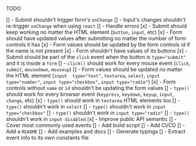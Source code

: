 TODO

[] - Submit shouldn't trigger form's `onChange`
[] - Input's changes shouldn't re-trigger `onChange` when using `react`
[] - Handle errors
[x] - Submit should keep working no matter the HTML element (`button`, `input`, etc)
[x] - Form should have updated values after submitting no matter the number of form controls it has
[x] - Form values should be updated by the form controls id if the name is not present
[x] - Form shouldn't have values of its buttons
[x] - Submit should be part of the `click` event when the button is `type="submit"` and it is inside a `form`
[] - `click()` should work for every mouse event (`click`, `submit`, `mousedown`, `mouseup`)
[] - Form values should be updated no matter the HTML element (`input  type="text"`, `textarea`, `select`, `input type="number"`, `input type="checkbox"`, `input type="radio"`)
[x] - Form controls without `name` or `id` shouldn't be updating the form values
[] - `type()` should work for every browser event (`keypress`, `keydown`, `keyup`, `input`, `change`, etc)
[x] - `type()` should work in `textarea` HTML elements too
[] - `type()` shouldn't work in `select`
[] - `type()` shouldn't work in `input type="checkbox"`
[] - `type()` shouldn't work in `input type="radio"`
[] - `type()` shouldn't work in `input disabled`
[x] - Improve public API semantic
[] - Cover most commonly used events
[] - Add build script
[] - Add CI/CD
[] - Add a `README`
[] - Add examples and docs
[] - Generate typings
[] - Extract event info to its own constants file